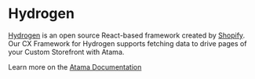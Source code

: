 # Hydrogen

[Hydrogen](https://hydrogen.shopify.dev/) is an open source React-based framework created by [Shopify](https://www.shopify.com/). Our CX Framework for Hydrogen supports fetching data to drive pages of your Custom Storefront with Atama.

Learn more on the [Atama Documentation](https://docs.atama.co)

